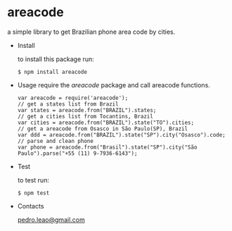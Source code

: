 # areacode
a simple library to get Brazilian phone area code by cities.

* Install

    to install this package run:

    ```$ npm install areacode```
* Usage
    require the *areacode* package and call areacode functions.

    ```nodejs
    var areacode = require('areacode');
    // get a states list from Brazil
    var states = areacode.from("BRAZIL").states;
    // get a cities list from Tocantins, Brazil
    var cities = areacode.from("BRAZIL").state("TO").cities;
    // get a areacode from Osasco in São Paulo(SP), Brazil
    var ddd = areacode.from("BRAZIL").state("SP").city("Osasco").code;
    // parse and clean phone
    var phone = areacode.from("Brasil").state("SP").city("São Paulo").parse("+55 (11) 9-7936-6143");
    ```
* Test

    to test run:

    ```$ npm test```
* Contacts

    pedro.leao@gmail.com
